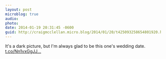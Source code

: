 ```yaml
---
layout: post
microblog: true
audio: 
photo: 
date: 2014-01-19 20:31:45 -0600
guid: http://craigmcclellan.micro.blog/2014/01/20/t425093258654801920.html
---
```

It's a dark picture, but I'm always glad to be this one's wedding date. [t.co/Nn1vxGgJJ...](http://t.co/Nn1vxGgJJN)
